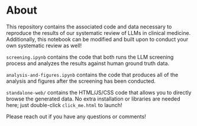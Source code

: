 # About
This repository contains the associated code and data necessary to reproduce the results of our systematic review of LLMs in clinical medicine. Additionally, this notebook can be modified and built upon to conduct your own systematic review as well!

`screening.ipynb` contains the code that both runs the LLM screening process and analyzes the results against human ground truth data.

`analysis-and-figures.ipynb` contains the code that produces all of the analysis and figures after the screening has been conducted.

`standalone-web/` contains the HTML/JS/CSS code that allows you to directly browse the generated data. No extra installation or libraries are needed here; just double-click `click_me.html` to launch!

Please reach out if you have any questions or comments!
